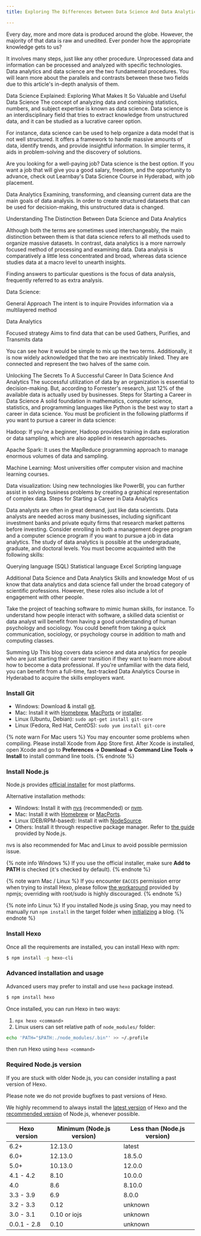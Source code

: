 ```yaml
---
title: Exploring The Differences Between Data Science And Data Analytics

---
```

Every day, more and more data is produced around the globe. However, the majority of that data is raw and unedited. Ever ponder how the appropriate knowledge gets to us?

It involves many steps, just like any other procedure. Unprocessed data and information can be processed and analyzed with specific technologies. Data analytics and data science are the two fundamental procedures.
You will learn more about the parallels and contrasts between these two fields due to this article's in-depth analysis of them.

Data Science Explained: Exploring What Makes It So Valuable and Useful
Data Science 
The concept of analyzing data and combining statistics, numbers, and subject expertise is known as data science. Data science is an interdisciplinary field that tries to extract knowledge from unstructured data, and it can be studied as a lucrative career option.

For instance, data science can be used to help organize a data model that is not well structured. It offers a framework to handle massive amounts of data, identify trends, and provide insightful information. In simpler terms, it aids in problem-solving and the discovery of solutions.

Are you looking for a well-paying job? Data science is the best option. If you want a job that will give you a good salary, freedom, and the opportunity to advance, check out Learnbay's Data Science Course in Hyderabad, with job placement.

Data Analytics
Examining, transforming, and cleansing current data are the main goals of data analysis. In order to create structured datasets that can be used for decision-making, this unstructured data is changed.

Understanding The Distinction Between Data Science and Data Analytics

Although both the terms are sometimes used interchangeably, the main distinction between them is that data science refers to all methods used to organize massive datasets. In contrast, data analytics is a more narrowly focused method of processing and examining data. Data analysis is comparatively a little less concentrated and broad, whereas data science studies data at a macro level to unearth insights.

Finding answers to particular questions is the focus of data analysis, frequently referred to as extra analysis.

Data Science:

General Approach
The intent is to inquire
Provides information via a multilayered method

Data Analytics

Focused strategy
Aims to find data that can be used
Gathers, Purifies, and Transmits data

You can see how it would be simple to mix up the two terms. Additionally, it is now widely acknowledged that the two are inextricably linked. They are connected and represent the two halves of the same coin.

Unlocking The Secrets To A Successful Career In Data Science And Analytics
The successful utilization of data by an organization is essential to decision-making. But, according to Forrester's research, just 12% of the available data is actually used by businesses. 
Steps for Starting a Career in Data Science
A solid foundation in mathematics, computer science, statistics, and programming languages like Python is the best way to start a career in data science. You must be proficient in the following platforms if you want to pursue a career in data science:

Hadoop: If you're a beginner, Hadoop provides training in data exploration or data sampling, which are also applied in research approaches.

Apache Spark: It uses the MapReduce programming approach to manage enormous volumes of data and sampling.

Machine Learning: Most universities offer computer vision and machine learning courses.

Data visualization: Using new technologies like PowerBI, you can further assist in solving business problems by creating a graphical representation of complex data.
Steps for Starting a Career in Data Analytics

Data analysts are often in great demand, just like data scientists. Data analysts are needed across many businesses, including significant investment banks and private equity firms that research market patterns before investing. Consider enrolling in both a management degree program and a computer science program if you want to pursue a job in data analytics. The study of data analytics is possible at the undergraduate, graduate, and doctoral levels. You must become acquainted with the following skills:

Querying language (SQL)
Statistical language
Excel
Scripting language

Additional Data Science and Data Analytics Skills and knowledge
Most of us know that data analytics and data science fall under the broad category of scientific professions. However, these roles also include a lot of engagement with other people.

Take the project of teaching software to mimic human skills, for instance. To understand how people interact with software, a skilled data scientist or data analyst will benefit from having a good understanding of human psychology and sociology. You could benefit from taking a quick communication, sociology, or psychology course in addition to math and computing classes.

Summing Up
This blog covers data science and data analytics for people who are just starting their career transition if they want to learn more about how to become a data professional.
If you're unfamiliar with the data field, you can benefit from a full-time, fast-tracked Data Analytics Course in Hyderabad to acquire the skills employers want. 


### Install Git

- Windows: Download & install [git](https://git-scm.com/download/win).
- Mac: Install it with [Homebrew](https://brew.sh/), [MacPorts](http://www.macports.org/) or [installer](http://sourceforge.net/projects/git-osx-installer/).
- Linux (Ubuntu, Debian): `sudo apt-get install git-core`
- Linux (Fedora, Red Hat, CentOS): `sudo yum install git-core`

{% note warn For Mac users %}
You may encounter some problems when compiling. Please install Xcode from App Store first. After Xcode is installed, open Xcode and go to **Preferences -> Download -> Command Line Tools -> Install** to install command line tools.
{% endnote %}

### Install Node.js

Node.js provides [official installer](https://nodejs.org/en/download/) for most platforms.

Alternative installation methods:

- Windows: Install it with [nvs](https://github.com/jasongin/nvs/) (recommended) or [nvm](https://github.com/nvm-sh/nvm).
- Mac: Install it with [Homebrew](https://brew.sh/) or [MacPorts](http://www.macports.org/).
- Linux (DEB/RPM-based): Install it with [NodeSource](https://github.com/nodesource/distributions).
- Others: Install it through respective package manager. Refer to [the guide](https://nodejs.org/en/download/package-manager/) provided by Node.js.

nvs is also recommended for Mac and Linux to avoid possible permission issue.

{% note info Windows %}
If you use the official installer, make sure **Add to PATH** is checked (it's checked by default).
{% endnote %}

{% note warn Mac / Linux %}
If you encounter `EACCES` permission error when trying to install Hexo, please follow [the workaround](https://docs.npmjs.com/resolving-eacces-permissions-errors-when-installing-packages-globally) provided by npmjs; overriding with root/sudo is highly discouraged.
{% endnote %}

{% note info Linux %}
If you installed Node.js using Snap, you may need to manually run `npm install` in the target folder when [initializing](/docs/commands#init) a blog.
{% endnote %}

### Install Hexo

Once all the requirements are installed, you can install Hexo with npm:

``` bash
$ npm install -g hexo-cli
```

### Advanced installation and usage

Advanced users may prefer to install and use `hexo` package instead.

``` bash
$ npm install hexo
```

Once installed, you can run Hexo in two ways:

1. `npx hexo <command>`
2. Linux users can set relative path of `node_modules/` folder:

  ``` bash
  echo 'PATH="$PATH:./node_modules/.bin"' >> ~/.profile
  ```

  then run Hexo using `hexo <command>`

### Required Node.js version

If you are stuck with older Node.js, you can consider installing a past version of Hexo.

Please note we do not provide bugfixes to past versions of Hexo.

We highly recommend to always install the [latest version](https://www.npmjs.com/package/hexo?activeTab=versions) of Hexo and the [recommended version](#Requirements) of Node.js, whenever possible.

Hexo version | Minimum (Node.js version) | Less than (Node.js version)
--- | --- | ---
6.2+ | 12.13.0 | latest
6.0+ | 12.13.0 | 18.5.0
5.0+ | 10.13.0 | 12.0.0
4.1 - 4.2 | 8.10 | 10.0.0
4.0 | 8.6 | 8.10.0
3.3 - 3.9 | 6.9 | 8.0.0
3.2 - 3.3 | 0.12 | unknown
3.0 - 3.1 | 0.10 or iojs | unknown
0.0.1 - 2.8 | 0.10 | unknown
